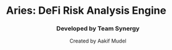 # Aries: DeFi Risk Analysis Engine

<div align="center">
  <h3>Developed by Team Synergy</h3>
  <p>Created by Aakif Mudel</p>
</div>
